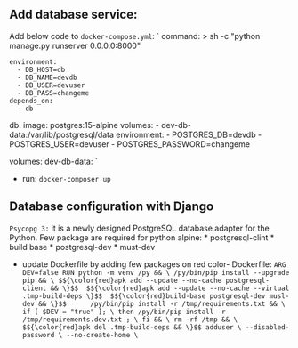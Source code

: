 
## Add database service:
Add below code to `docker-compose.yml`:
`
    command: >
      sh -c "python manage.py runserver 0.0.0.0:8000"
    
    environment:
      - DB_HOST=db
      - DB_NAME=devdb
      - DB_USER=devuser
      - DB_PASS=changeme
    depends_on:
      - db

  db:
    image: postgres:15-alpine
    volumes:
      - dev-db-data:/var/lib/postgresql/data
    environment:
      - POSTGRES_DB=devdb
      - POSTGRES_USER=devuser
      - POSTGRES_PASSWORD=changeme

volumes:
  dev-db-data:
`

* run: `docker-composer up`


## Database configuration with Django
`Psycopg 3:` it is a newly designed PostgreSQL database adapter for the Python.
Few package are required for python alpine:
    * postgresql-clint
    * build base
    * postgresql-dev
    * must-dev

* update Dockerfile by adding few packages on red color- 
  Dockerfile:
`
ARG DEV=false
RUN python -m venv /py && \
    /py/bin/pip install --upgrade pip && \
   $${\color{red}apk add --update --no-cache postgresql-client && \}$$ 
   $${\color{red}apk add --update --no-cache --virtual .tmp-build-deps \}$$ 
   $${\color{red}build-base postgresql-dev musl-dev && \}$$     
    /py/bin/pip install -r /tmp/requirements.txt && \
    if [ $DEV = "true" ]; \
        then /py/bin/pip install -r /tmp/requirements.dev.txt ; \
    fi && \
    rm -rf /tmp && \
    $${\color{red}apk del .tmp-build-deps && \}$$
    adduser \
        --disabled-password \
        --no-create-home \
`















